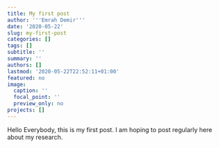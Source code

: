 ```yaml
---
title: My first post
author: '''Emrah Demir'''
date: '2020-05-22'
slug: my-first-post
categories: []
tags: []
subtitle: ''
summary: ''
authors: []
lastmod: '2020-05-22T22:52:11+01:00'
featured: no
image:
  caption: ''
  focal_point: ''
  preview_only: no
projects: []
---
```



Hello Everybody, this is my first post. I am hoping to post regularly here about my research. 
